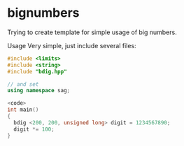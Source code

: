 # bignumbers

Trying to create template for simple usage of big numbers.

Usage
Very simple, just include several files:

```C++
#include <limits> 
#include <string>
#include "bdig.hpp"

// and set
using namespace sag;

<code>
int main()
{
  bdig <200, 200, unsigned long> digit = 1234567890;
  digit *= 100;
}
```

